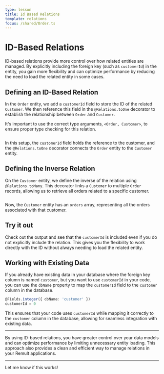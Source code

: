 ```yaml
---
type: lesson
title: Id Based Relations
template: relations
focus: /shared/Order.ts
---
```


# ID-Based Relations

ID-based relations provide more control over how related entities are managed. By explicitly including the foreign key (such as `customerId`) in the entity, you gain more flexibility and can optimize performance by reducing the need to load the related entity in some cases.

## Defining an ID-Based Relation

In the `Order` entity, we add a `customerId` field to store the ID of the related `Customer`. We then reference this field in the `@Relations.toOne` decorator to establish the relationship between `Order` and `Customer`.

It's important to use the correct type arguments, `<Order, Customer>`, to ensure proper type checking for this relation.

```file:/shared/Order.ts ins={8-10} collapse={1-3} title="shared/Order.ts"


```

In this setup, the `customerId` field holds the reference to the customer, and the `@Relations.toOne` decorator connects the `Order` entity to the `Customer` entity.

## Defining the Inverse Relation

On the `Customer` entity, we define the inverse of the relation using `@Relations.toMany`. This decorator links a `Customer` to multiple `Order` records, allowing us to retrieve all orders related to a specific customer.

```file:/shared/Customer.ts title="shared/Customer.ts" collapse={1-3} ins={12-13}

```

Now, the `Customer` entity has an `orders` array, representing all the orders associated with that customer.

## Try it out

Check out the output and see that the `customerId` is included even if you do not explicitly include the relation. This gives you the flexibility to work directly with the ID without always needing to load the related entity.

## Working with Existing Data

If you already have existing data in your database where the foreign key column is named `customer`, but you want to use `customerId` in your code, you can use the `dbName` property to map the `customerId` field to the `customer` column in the database.

```ts
@Fields.integer({ dbName: 'customer' })
customerId = 0
```

This ensures that your code uses `customerId` while mapping it correctly to the `customer` column in the database, allowing for seamless integration with existing data.

---

By using ID-based relations, you have greater control over your data models and can optimize performance by limiting unnecessary entity loading. This approach also provides a clean and efficient way to manage relations in your Remult applications.

---

Let me know if this works!
